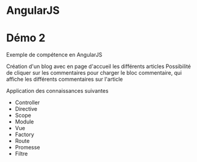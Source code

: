 # AngularJS

# Démo 2

Exemple de compétence en AngularJS

Création d'un blog avec en page d'accueil les différents articles
Possibilité de cliquer sur les commentaires pour charger le bloc commentaire, qui affiche les différents commentaires sur l'article

Application des connaissances suivantes
- Controller
- Directive
- Scope
- Module
- Vue
- Factory
- Route
- Promesse
- Filtre